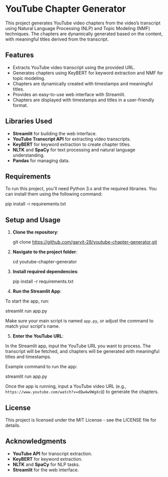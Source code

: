 # YouTube Chapter Generator

This project generates YouTube video chapters from the video’s transcript using Natural Language Processing (NLP) and Topic Modeling (NMF) techniques. The chapters are dynamically generated based on the content, with meaningful titles derived from the transcript.

## Features

- Extracts YouTube video transcript using the provided URL.
- Generates chapters using KeyBERT for keyword extraction and NMF for topic modeling.
- Chapters are dynamically created with timestamps and meaningful titles.
- Provides an easy-to-use web interface with Streamlit.
- Chapters are displayed with timestamps and titles in a user-friendly format.

## Libraries Used

- **Streamlit** for building the web interface.
- **YouTube Transcript API** for extracting video transcripts.
- **KeyBERT** for keyword extraction to create chapter titles.
- **NLTK** and **SpaCy** for text processing and natural language understanding.
- **Pandas** for managing data.

## Requirements

To run this project, you'll need Python 3.x and the required libraries. You can install them using the following command:


pip install -r requirements.txt

## Setup and Usage

1. **Clone the repository**:
   
   git clone https://github.com/garvit-28/youtube-chapter-generator.git

 
2. **Navigate to the project folder**:

   cd youtube-chapter-generator


3. **Install required dependencies**:

   pip install -r requirements.txt


4. **Run the Streamlit App**:

To start the app, run:

streamlit run app.py



Make sure your main script is named `app.py`, or adjust the command to match your script's name.

5. **Enter the YouTube URL**:

In the Streamlit app, input the YouTube URL you want to process. The transcript will be fetched, and chapters will be generated with meaningful titles and timestamps.

Example command to run the app:

streamlit run app.py

Once the app is running, input a YouTube video URL (e.g., `https://www.youtube.com/watch?v=dQw4w9WgXcQ`) to generate the chapters.

## License

This project is licensed under the MIT License - see the LICENSE file for details.

## Acknowledgments

- **YouTube API** for transcript extraction.
- **KeyBERT** for keyword extraction.
- **NLTK** and **SpaCy** for NLP tasks. 
- **Streamlit** for the web interface.






   






